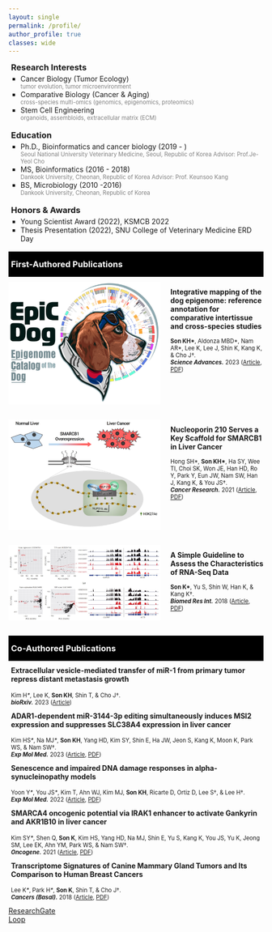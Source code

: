 ```yaml
---
layout: single
permalink: /profile/
author_profile: true
classes: wide
---
```

<style>    
    h3 {
        margin-top: 0;
        margin-bottom: 0;
        padding-left: 5px;
    }
    .intro ul {
        margin-top: 4px;
        margin-bottom: 0;
        list-style-type: square
    }
    .intro p {
        margin-top: 0;
        margin-bottom: 0;
        color:gray;
        font-size:80%;
    }
    .black-box {
        background-color: black;
        color: white;
        padding-top: 15px;
        padding-bottom: 15px;
    }
    .first-author {
        display: flex;
        justify-content: flex-start;
        align-items: top;
        margin-top: 10px;
        margin-bottom: 30px;
    }
    .first-author img {
        width: 300px;
        margin-right: 20px;
    }
    .first-author p {
        font-size: 80%;
    }
    .special-text {
        font-size: 125%;
    }
    .second-author {
        margin-top: 10px;
        padding-left: 5px;
    }
    .second-author p {
        font-size:80%;
        padding-top: 5px;
    }
</style>
<!-- CSS -->
<h3>Research Interests</h3> 
<div class="intro">
    <ul>
        <li>Cancer Biology (Tumor Ecology)
        <p>tumor evolution, tumor microenvironment</p></li>
        <li>Comparative Biology (Cancer & Aging)
        <p>cross-species multi-omics (genomics, epigenomics, proteomics)</p></li>
        <li>Stem Cell Engineering
        <p>organoids, assembloids, extracellular matrix (ECM)</p></li>
    </ul><br>
    <h3>Education</h3>
    <ul>
        <li>Ph.D., Bioinformatics and cancer biology (2019 - )
        <p>Seoul National University Veterinary Medicine, Seoul, Republic of Korea Advisor: Prof.Je-Yeol Cho</p></li>
        <li>MS, Bioinformatics (2016 - 2018)
        <p>Dankook University, Cheonan, Republic of Korea Advisor: Prof. Keunsoo Kang</p></li>
        <li>BS, Microbiology (2010 -2016)
        <p>Dankook University, Cheonan, Republic of Korea</p></li>
    </ul><br>
    <h3>Honors & Awards</h3>
    <ul>
        <li>Young Scientist Award (2022), KSMCB 2022</li>
        <li>Thesis Presentation (2022), SNU College of Veterinary Medicine ERD Day</li>
    </ul><br>
</div>

<div class="black-box">
    <h3>First-Authored Publications</h3>
</div>

<div class="first-author">
    <img src="../images/profile/First_EpicDog.jpg" alt="image">
    <p>
    <strong class="special-text">Integrative mapping of the dog epigenome: reference annotation for comparative intertissue and cross-species studies</strong><br><br>
    <strong>Son KH*</strong>, Aldonza MBD*, Nam AR*, Lee K, Lee J, Shin K, Kang K, &amp; Cho J&#8224;.<br>
    <strong><em>Science Advances.</em></strong> 2023 (<a href="https://www.science.org/doi/10.1126/sciadv.ade3399">Article</a>, <a href="https://www.science.org/doi/epdf/10.1126/sciadv.ade3399">PDF</a>)
    </p>
</div>
<div class="first-author">
    <img src="../images/profile/First_SMARCB1.jpg" alt="image">
    <p>
    <strong class="special-text">Nucleoporin 210 Serves a Key Scaffold for SMARCB1 in Liver Cancer</strong><br><br>
    Hong SH*, <strong>Son KH*</strong>, Ha SY, Wee  TI, Choi SK, Won JE, Han HD, Ro Y, Park Y, Eun JW, Nam SW, Han J, Kang K, &amp; You JS&#8224;.<br>
    <strong><em>Cancer Research.</em></strong> 2021 (<a href="https://aacrjournals.org/cancerres/article/81/2/356/648678/Nucleoporin-210-Serves-a-Key-Scaffold-for-SMARCB1">Article</a>, <a href="https://watermark.silverchair.com/356.pdf?token=AQECAHi208BE49Ooan9kkhW_Ercy7Dm3ZL_9Cf3qfKAc485ysgAAAq4wggKqBgkqhkiG9w0BBwagggKbMIIClwIBADCCApAGCSqGSIb3DQEHATAeBglghkgBZQMEAS4wEQQMAzOIhwS0TWN0ciuWAgEQgIICYYJOMDTAAaQbaeAbArnxFmeex1EOop1d9TNHCvLEePjeJjBBfdn_JVxfq76RJod_qK1uMtPhryFjzwfhy-igweWuMT8z2YBIl3ZCNSRgiJX3ph2X_5CxnByACCaCrp4Sdr0-3zU9gu00dot9g8il8_1NJX3h050usSrRJ1Zq5NeOg-BNO8H3EjWKspL42vdqJRt39yZ88YEnNj5NL1t4t-pLBilKwDCzqihNypuD6Ud84ezczrQIOQ27NhCZdqmUXf-7fM10-S6Zjddfa1eTVv_1cOw0XqaKpRnTX6a-wzNuk-MdfLXz3asTDdMQCY_yBQtnnZ7HNz0gHN2AVG5abDI9mnArLpAfu30lmNAsPoDNlXIAHTVPz2YmgZ9Gh3d09im3ytOW1SQsAMeQeZOwxJyM7VJVN9nAZLQUu2dLUkRd8il7B3NGXllGyd7uYt5Y3adCCMHOmqTirxS-Rmqw8zUTYE58fFHr8yrqie0LF0S6rLTjuNDE81NHktqtY77YvEh8QrtMwhEXSDPih0tpyfzYrkjr5yt6oEHbcnGHTEGPiev1REkDv8-P5hLZIHtV56fSvBDyCr-t-RfTg-fNs_9bkS1erbqv_-Ea-_59b5IhruM4FHnhPT1OmnCULTHV7w2uafYltD7BlJX1KSyJANM5Ds5HIdykTDlp_R2W-C-I2wRBPgAr-ThnLwqbNhB7DINcH1vE_-GRcvvWyOkYBBUurDeeGdRhuV8EIK1hHv46Ve-PHUKiZ0tgXT1ebMXfgVm6FRe8Bz-6dGVhOZ1pAs2OzjUAGPCtI9FanLFUXLY7DQ">PDF</a>)
    </p>
</div>
<div class="first-author">
    <img src="../images/profile/First_RNA-seq.jpg" alt="image">
    <p>
    <strong class="special-text">A Simple Guideline to Assess the Characteristics of RNA-Seq Data</strong><br><br>
    <strong>Son K*</strong>, Yu S, Shin W, Han K, &amp; Kang K&#8224;.<br>
    <strong><em>Biomed Res Int.</em></strong> 2018 (<a href="https://www.hindawi.com/journals/bmri/2018/2906292/">Article</a>, <a href="https://downloads.hindawi.com/journals/bmri/2018/2906292.pdf">PDF</a>)
    </p>
</div>


<div class="black-box">
    <h3>Co-Authored Publications</h3>
</div>

<div class="second-author">
    <strong>Extracellular vesicle-mediated transfer of miR-1 from primary tumor repress distant metastasis growth</strong><br>
    <p>
    Kim H<em>*</em>, Lee K, <strong>Son KH</strong>, Shin T, &amp; Cho J&#8224;.<br>
    <strong><em>bioRxiv.</em></strong> 2023 (<a href="https://www.biorxiv.org/content/10.1101/2023.05.19.541440v1.full">Article</a>)
    </p>
    <strong>ADAR1-dependent miR-3144-3p editing simultaneously induces MSI2 expression and suppresses SLC38A4 expression in liver cancer</strong><br>
    <p>
    Kim HS<em>*</em>, Na MJ<em>*</em>, <strong>Son KH</strong>, Yang HD, Kim SY, Shin E, Ha JW, Jeon S, Kang K, Moon K, Park WS, &amp; Nam SW&#8224;.<br>
    <strong><em>Exp Mol Med.</em></strong> 2023 (<a href="https://www.nature.com/articles/s12276-022-00916-8">Article</a>, <a href="https://www.nature.com/articles/s12276-022-00916-8.pdf">PDF</a>)
    </p>
    <strong>Senescence and impaired DNA damage responses in alpha-synucleinopathy models</strong><br>
    <p>
    Yoon Y<em>*</em>, You JS<em>*</em>, Kim T, Ahn WJ, Kim MJ, <strong>Son KH</strong>, Ricarte D, Ortiz D, Lee S&#8224;, &amp; Lee H&#8224;.<br>
    <strong><em>Exp Mol Med.</em></strong> 2022 (<a href="https://www.nature.com/articles/s12276-022-00727-x">Article</a>, <a href="https://www.nature.com/articles/s12276-022-00727-x.pdf">PDF</a>)
    </p>
    <strong>SMARCA4 oncogenic potential via IRAK1 enhancer to activate Gankyrin and AKR1B10 in liver cancer</strong><br>
    <p>
    Kim SY<em>*</em>, Shen Q, <strong>Son K</strong>, Kim HS, Yang HD, Na MJ, Shin E, Yu S, Kang K, You JS, Yu K, Jeong SM, Lee EK, Ahn YM, Park WS, &amp; Nam SW&#8224;.<br>
    <strong><em>Oncogene.</em></strong> 2021 (<a href="https://www.nature.com/articles/s41388-021-01875-6">Article</a>, <a href="https://www.nature.com/articles/s41388-021-01875-6.pdf">PDF</a>)
    </p>
    <strong>Transcriptome Signatures of Canine Mammary Gland Tumors and Its Comparison to Human Breast Cancers</strong><br>
    <p>
    Lee K<em>*</em>, Park H<em>*</em>, <strong>Son K</strong>, Shin T, &amp; Cho J&#8224;.<br>
    <strong><em>Cancers (Basal).</em></strong> 2018 (<a href="https://www.mdpi.com/2072-6694/10/9/317">Article</a>, <a href="https://www.mdpi.com/2072-6694/10/9/317/pdf?version=1536322358">PDF</a>)
    </p>
</div>

<div>
    <a href="https://www.researchgate.net/profile/Keun-Hong-Son">ResearchGate</a><br>
    <a href="https://loop.frontiersin.org/people/2356993/overview">Loop</a>
</div>